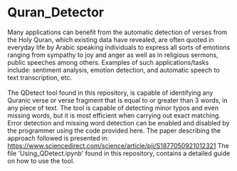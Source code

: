 # Quran_Detector
Many applications can benefit from the automatic detection of verses from the Holy Quran, which existing data have revealed,  are often quoted in everyday life by Arabic speaking individuals to express all sorts of emotions ranging from sympathy to joy and anger as well as in religious sermons, public speeches among others. Examples of such applications/tasks include: sentiment analysis, emotion detection, and automatic speech to text transcription, etc. <br> <br>
The QDetect tool found in this repository, is capable of identifying any Quranic verse or verse fragment that is equal to or greater than 3 words, in any piece of text. The tool is capable of detecting minor typos and even missing words, but it is most efficient when carrying out exact matching. Error detection and missing word detection can be enabled and disabled by the programmer using the code provided here. 
The paper describing the approach followed is presented in:
https://www.sciencedirect.com/science/article/pii/S1877050921012321
The file 'Using_QDetect.ipynb' found in this repository, contains a detailed guide on how to use the tool. 
